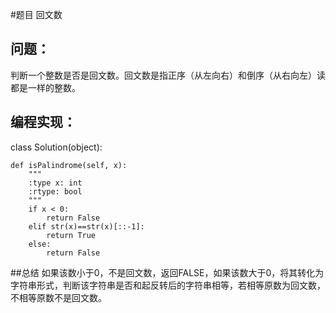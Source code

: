 #题目
回文数
## 问题： 
判断一个整数是否是回文数。回文数是指正序（从左向右）和倒序（从右向左）读都是一样的整数。
## 编程实现：
class Solution(object):

    def isPalindrome(self, x):
        """
        :type x: int
        :rtype: bool
        """
        if x < 0:
            return False
        elif str(x)==str(x)[::-1]:
            return True
        else:
            return False
##总结
如果该数小于0，不是回文数，返回FALSE，如果该数大于0，将其转化为字符串形式，判断该字符串是否和起反转后的字符串相等，若相等原数为回文数，不相等原数不是回文数。